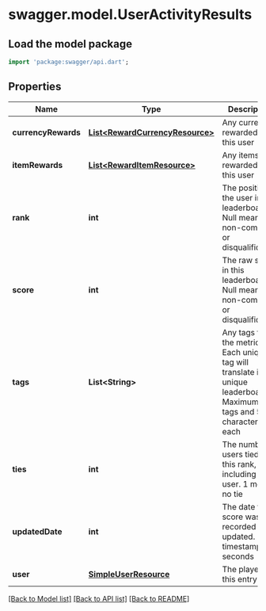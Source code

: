 # swagger.model.UserActivityResults

## Load the model package
```dart
import 'package:swagger/api.dart';
```

## Properties
Name | Type | Description | Notes
------------ | ------------- | ------------- | -------------
**currencyRewards** | [**List&lt;RewardCurrencyResource&gt;**](RewardCurrencyResource.md) | Any currency rewarded to this user | [optional] [default to []]
**itemRewards** | [**List&lt;RewardItemResource&gt;**](RewardItemResource.md) | Any items rewarded to this user | [optional] [default to []]
**rank** | **int** | The position of the user in the leaderboard. Null means non-compete or disqualification | [optional] [default to null]
**score** | **int** | The raw score in this leaderboard. Null means non-compete or disqualification | [optional] [default to null]
**tags** | **List&lt;String&gt;** | Any tags for the metric. Each unique tag will translate into a unique leaderboard. Maximum 5 tags and 50 characters each | [optional] [default to []]
**ties** | **int** | The number of users tied at this rank, including this user. 1 means no tie | [optional] [default to null]
**updatedDate** | **int** | The date this score was recorded or updated. Unix timestamp in seconds | [optional] [default to null]
**user** | [**SimpleUserResource**](SimpleUserResource.md) | The player for this entry | [default to null]

[[Back to Model list]](../README.md#documentation-for-models) [[Back to API list]](../README.md#documentation-for-api-endpoints) [[Back to README]](../README.md)


